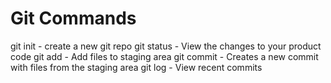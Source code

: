 # Git Commands 

git init - create a new git repo
git status - View the changes to your product code
git add - Add files to staging area 
git commit - Creates a new commit with files from the staging area
git log - View recent commits 